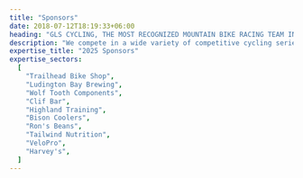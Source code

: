 ```yaml
---
title: "Sponsors"
date: 2018-07-12T18:19:33+06:00
heading: "GLS CYCLING, THE MOST RECOGNIZED MOUNTAIN BIKE RACING TEAM IN THE GREAT LAKES REGION"
description: "We compete in a wide variety of competitive cycling series on snow, gravel, and singletrack. We're also committed to supporting our cycling communities through advocacy, trail work, and competition."
expertise_title: "2025 Sponsors"
expertise_sectors:
  [
    "Trailhead Bike Shop",
    "Ludington Bay Brewing",
    "Wolf Tooth Components",
    "Clif Bar",
    "Highland Training",
    "Bison Coolers",
    "Ron's Beans",
    "Tailwind Nutrition",
    "VeloPro",
    "Harvey's",
  ]
---
```

